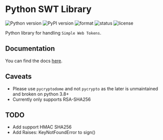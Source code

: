 # Python SWT Library

![Python version](https://img.shields.io/pypi/pyversions/swt)
![PyPI version](https://img.shields.io/pypi/v/swt)
![format](https://img.shields.io/pypi/format/swt)
![status](https://img.shields.io/pypi/status/swt)
![license](https://img.shields.io/pypi/l/swt)

Python library for handling `Simple Web Tokens`.

## Documentation

You can find the docs [here](https://python-swt.readthedocs.io/).

## Caveats

- Please use `pycryptodome` and not `pycrypto` as the later is unmaintained and
  broken on python 3.8+
- Currently only supports RSA-SHA256

## TODO

- Add support HMAC SHA256
- Add  Raises: KeyNotFoundError to sign()
